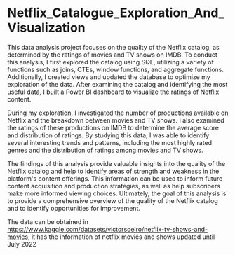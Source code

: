 # Netflix_Catalogue_Exploration_And_Visualization

This data analysis project focuses on the quality of the Netflix catalog, as determined by the ratings of movies and TV shows on IMDB. To conduct this analysis, I first explored the catalog using SQL, utilizing a variety of functions such as joins, CTEs, window functions, and aggregate functions. Additionally, I created views and updated the database to optimize my exploration of the data. After examining the catalog and identifying the most useful data, I built a Power BI dashboard to visualize the ratings of Netflix content.

During my exploration, I investigated the number of productions available on Netflix and the breakdown between movies and TV shows. I also examined the ratings of these productions on IMDB to determine the average score and distribution of ratings. By studying this data, I was able to identify several interesting trends and patterns, including the most highly rated genres and the distribution of ratings among movies and TV shows.

The findings of this analysis provide valuable insights into the quality of the Netflix catalog and help to identify areas of strength and weakness in the platform's content offerings. This information can be used to inform future content acquisition and production strategies, as well as help subscribers make more informed viewing choices. Ultimately, the goal of this analysis is to provide a comprehensive overview of the quality of the Netflix catalog and to identify opportunities for improvement.

The data can be obtained in https://www.kaggle.com/datasets/victorsoeiro/netflix-tv-shows-and-movies, it has the information of netflix movies and shows updated until July 2022
